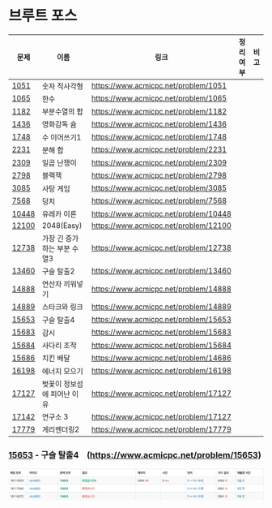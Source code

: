 # 브루트 포스

| 문제              | 이름               | 링크                                    | 정리여부 | 비고  |
| --------------- | ---------------- | ------------------------------------- | ---- | --- |
| [1051](1051/)   | 숫자 직사각형          | https://www.acmicpc.net/problem/1051  |      |     |
| [1065](1065/)   | 한수               | https://www.acmicpc.net/problem/1065  |      |     |
| [1182](1182/)   | 부분수열의 합          | https://www.acmicpc.net/problem/1182  |      |     |
| [1436](1436/)   | 영화감독 슘           | https://www.acmicpc.net/problem/1436  |      |     |
| [1748](1748/)   | 수 이어쓰기1          | https://www.acmicpc.net/problem/1748  |      |     |
| [2231]((2231/)) | 분해 합             | https://www.acmicpc.net/problem/2231  |      |     |
| [2309](2309/)   | 일곱 난쟁이           | https://www.acmicpc.net/problem/2309  |      |     |
| [2798](2798/)   | 블랙잭              | https://www.acmicpc.net/problem/2798  |      |     |
| [3085](3085/)   | 사탕 게임            | https://www.acmicpc.net/problem/3085  |      |     |
| [7568](7568/)   | 덩치               | https://www.acmicpc.net/problem/7568  |      |     |
| [10448](10448/) | 유레카 이론           | https://www.acmicpc.net/problem/10448 |      |     |
| [12100](12100/) | 2048(Easy)       | https://www.acmicpc.net/problem/12100 |      |     |
| [12738](12738/) | 가장 긴 증가하는 부분 수열3 | https://www.acmicpc.net/problem/12738 |      |     |
| [13460](13460/) | 구슬 탈출2           | https://www.acmicpc.net/problem/13460 |      |     |
| [14888](14888/) | 연산자 끼워넣기         | https://www.acmicpc.net/problem/14888 |      |     |
| [14889](14889/) | 스타크와 링크          | https://www.acmicpc.net/problem/14889 |      |     |
| [15653](15653/) | 구슬 탈출4           | https://www.acmicpc.net/problem/15653 |
| [15683](15683/) | 감시               | https://www.acmicpc.net/problem/15683 |      |     |
| [15684](15684/) | 사다리 조작           | https://www.acmicpc.net/problem/15684 |      |     |
| [15686](15686/) | 치킨 배달            | https://www.acmicpc.net/problem/14686 |      |     |
| [16198](16198/) | 에너지 모으기          | https://www.acmicpc.net/problem/16198 |      |     |
| [17127](17127/) | 벚꽃이 정보섬에 피어난 이유  | https://www.acmicpc.net/problem/17127 |      |     |
| [17142](17142/) | 연구소 3            | https://www.acmicpc.net/problem/17127 |      |     |
| [17779](17779/) | 게리멘더링2           | https://www.acmicpc.net/problem/17779 |      |     |


### [15653](15653/) - 구슬 탈출4 &nbsp;&nbsp; (https://www.acmicpc.net/problem/15653)

![](15653/15653_score.png)